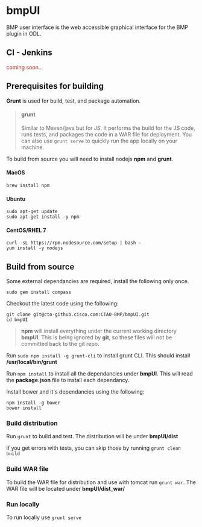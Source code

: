bmpUI
=====

BMP user interface is the web accessible graphical interface for the BMP plugin in ODL. 


CI - Jenkins
------------
<p style="color:brown">coming soon... </p>

Prerequisites for building
--------------------------
**Grunt** is used for build, test, and package automation.  

> #### grunt
> Similar to Maven/java but for JS.  It performs the build for the JS code, runs tests,
> and packages the code in a WAR file for deployment.  You can also use ```grunt serve``` to 
> quickly run the app locally on your machine. 

To build from source you will need to install nodejs **npm** and **grunt**.   

#### MacOS
    brew install npm

#### Ubuntu
    sudo apt-get update
    sudo apt-get install -y npm
    
#### CentOS/RHEL 7
    curl -sL https://rpm.nodesource.com/setup | bash -
    yum install -y nodejs
        
Build from source
-----------------
Some external dependancies are required, install the following only once.

    sudo gem install compass

Checkout the latest code using the following:

    git clone git@cto-github.cisco.com:CTAO-BMP/bmpUI.git
    cd bmpUI 
    
> **npm** will install everything under the current working directory **bmpUI**.
> This is being ignored by **git**, so these files will not be committed back
> to the git repo. 

Run ``sudo npm install -g grunt-cli`` to install grunt CLI.  This should install **/usr/local/bin/grunt**

Run ``npm install`` to install all the dependancies under **bmpUI**.  This will read the **package.json** file to install each dependancy.

Install bower and it's dependancies using the following:

    npm install -g bower
    bower install

### Build distribution
Run ``grunt`` to build and test.  The distribution will be under **bmpUI/dist**

If you get errors with tests, you can skip those by running ``grunt clean build``

### Build WAR file
To build the WAR file for distribution and use with tomcat run ``grunt war``.  The WAR file will be located under **bmpUI/dist_war/**
    
### Run locally
To run locally use ``grunt serve``


